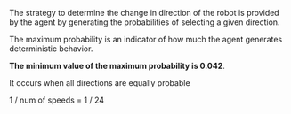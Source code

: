 The strategy to determine the change in direction of the robot is provided by the agent by generating the probabilities of selecting a given direction.

The maximum probability is an indicator of how much the agent generates deterministic behavior.

**The minimum value of the maximum probability is 0.042**.

It occurs when all directions are equally probable

1 / num of speeds = 1 / 24
